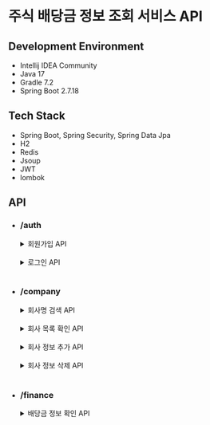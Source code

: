 # 주식 배당금 정보 조회 서비스 API

## Development Environment
- Intellij IDEA Community
- Java 17
- Gradle 7.2
- Spring Boot 2.7.18

## Tech Stack
- Spring Boot, Spring Security, Spring Data Jpa
- H2
- Redis
- Jsoup
- JWT
- lombok

## API
- ### /auth
  <details>
  <summary>회원가입 API</summary>
  
  - Post /signup
  - 중복 ID는 허용하지 않음
  - 패스워드는 암호화된 형태로 저장됨
  </details>
  <br>
  <details>
  <summary>로그인 API</summary>

    - Post /signin
    - 로그인 API
    - 회원가입이 되어있고, 아이디/패스워드가 일치하는 경우 JWT 발급
  </details>
  <br>
- ### /company
  <details>
  <summary>회사명 검색 API</summary>

    - GET /autocomplete
    - 검색하고자 하는 prefix를 입력값으로 받고, 해당 prefix로 검색되는 회사명 리스트 중 10개 반환
  </details>
  <br>
  <details>
  <summary>회사 목록 확인 API</summary>

    - GET
    - 서비스에서 관리하고 있는 모든 회사 목록을 반환
    - 반환 결과는 Page 인터페이스 형태
  </details>
  <br>
  <details>
  <summary>회사 정보 추가 API</summary>

    - POST
    - 추가하고자 하는 회사의 ticker를 입력받아 해당 회사 정보를 스크래핑, 저장
    - 이미 보유하고 있는 회사의 경우 400 status 코드와 에러메세지 반환
    - 존재하지 않는 회사 ticker일 경우 400 status 코드와 에러메세지 반환
  </details>
  <br>
  <details>
  <summary>회사 정보 삭제 API</summary>

    - DELETE /{ticker}
    - ticker에 해당하는 회사 정보 삭제
    - 삭제 시 회사의 배당금 정보와 캐시도 모두 삭제
  </details>
  <br>
- ### /finance
  <details>
  <summary>배당금 정보 확인 API</summary>

    - GET /dividend/{companyName}
    - 회사명을 받아 회사 메타 정보와 배당금 정보를 반환
    - 잘못된 회사명이 입력으로 들어온 경우 400 status 코드와 에러메세지 반환
  </details>